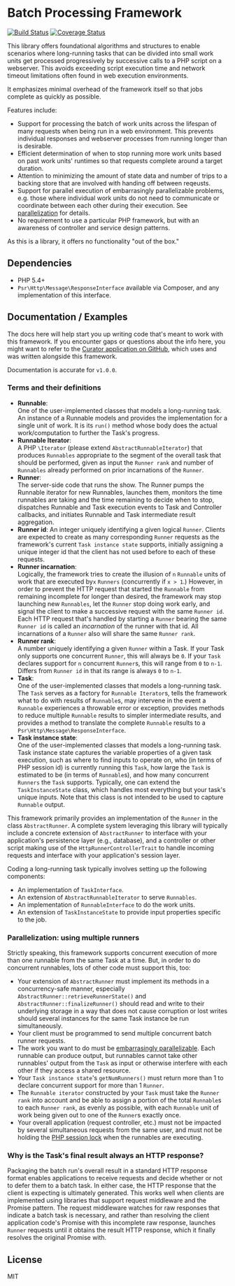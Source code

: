 <h1>Batch Processing Framework</h1>

[![Build Status](https://travis-ci.org/mbaynton/batch-framework.svg?branch=master)](https://travis-ci.org/mbaynton/batch-framework)
[![Coverage Status](https://coveralls.io/repos/github/mbaynton/batch-framework/badge.svg?branch=master)](https://coveralls.io/github/mbaynton/batch-framework?branch=master)

This library offers foundational algorithms and structures to enable scenarios
where long-running tasks that can be divided into small work units get processed
progressively by successive calls to a PHP script on a webserver. This avoids
exceeding script execution time and network timeout limitations often found in 
web execution environments.

It emphasizes minimal overhead of the framework itself so that jobs
complete as quickly as possible.

Features include:
 * Support for processing the batch of work units across the lifespan of many
   requests when being run in a web environment. This prevents individual
   responses and webserver processes from running longer than is desirable.
 * Efficient determination of when to stop running more work units based on
   past work units' runtimes so that requests complete around a target
   duration.
 * Attention to minimizing the amount of state data and number of trips to a
   backing store that are involved with handing off between reqeusts.
 * Support for parallel execution of embarrasingly parallelizable problems, e.g.
   those where individual work units do not need to communicate or coordinate
   between each other during their execution. See
   [parallelization](#parallelization:-using-multiple-runners) for details.
 * No requirement to use a particular PHP framework, but with an awareness of
   controller and service design patterns.

As this is a library, it offers no functionality "out of the box."

## Dependencies
 * PHP 5.4+
 * `Psr\Http\Message\ResponseInterface` available via Composer, and any 
   implementation of this interface.
   
## Documentation / Examples
The docs here will help start you up writing code that's meant to work with this
framework. If you encounter gaps or questions about the info here, you might want to
refer to the [Curator application on GitHub](http://github.com/curator-wik/curator),
which uses and was written alongside this framework.

Documentation is accurate for `v1.0.0`.

### Terms and their definitions
  * **Runnable**:  
    One of the user-implemented classes that models a long-running task. An instance of a Runnable
    models and provides the implementation for a single unit of work. It is its `run()`
    method whose body does the actual work/computation to further the Task's progress.
  * **Runnable Iterator**:  
    A PHP `\Iterator` (please extend `AbstractRunnableIterator`) that produces `Runnables`
    appropriate to the segment of the overall task that should be performed, given as
    input the `Runner rank` and number of `Runnables` already performed on prior
    incarnations of the `Runner`.    
  * **Runner**:  
    The server-side code that runs the show. The Runner pumps the Runnable iterator for
    new Runnables, launches
    them, monitors the time runnables are taking and the time remaining to decide when
    to stop, dispatches Runnable and Task execution events to Task and Controller
    callbacks, and initiates Runnable and Task intermediate result aggregation.
  * **Runner id**:
    An integer uniquely identifying a given logical `Runner`.
    Clients are expected to create as many corresponding `Runner` requests
    as the framework's current `Task instance state` supports, initially assigning
    a unique integer id that the client has not used before to each of these requests. 
  * **Runner incarnation**:  
    Logically, the framework tries to create the illusion of `n` `Runnable` units of
    work that are executed by`x` `Runners` (concurrently if `x > 1`.) However, in order
    to prevent the HTTP request that started the `Runnable` from remaining incomplete
    for longer than desired, the framework may stop launching new `Runnables`, let
    the `Runner` stop doing work early, and signal the client to make a successive
    request with the same `Runner id`. Each HTTP request that's handled by starting a
    `Runner` bearing the same `Runner id` is called an *incarnation* of the runner with
    that id. All incarnations of a `Runner` also will share the same `Runner rank`.
  * **Runner rank**:  
    A number uniquely identifying a given `Runner` within a Task. If your Task only
    supports one concurrent `Runner`, this will always be `0`. If your `Task` declares
    support for `n` concurrent `Runner`s, this will range from `0` to `n-1`. Differs
    from `Runner id` in that its range is always `0` to `n-1`.
  * **Task**:  
    One of the user-implemented classes that models a long-running task. The `Task`
    serves as a factory for `Runnable Iterator`s, tells the framework what to do
    with results of `Runnable`s, may intervene in the event a `Runnable` experiences
    a throwable error or exception, provides methods to reduce multiple `Runnable` results
    to simpler intermediate results, and provides a method to translate
    the complete `Runnable` results to a `Psr\Http\Message\ResponseInterface`.
  * **Task instance state**:  
    One of the user-implemented classes that models a long-running task. Task instance
    state captures the variable properties of a given task execution, such as where to
    find inputs to operate on, who (in terms of PHP session id) is currently running
    this `Task`, how large the `Task` is estimated to be (in terms of `Runnable`s), and
    how many concurrent `Runners` the `Task` supports. Typically, one can extend the
    `TaskInstanceState` class, which handles most everything but your task's unique inputs.
    Note that this class is not intended to be used to capture `Runnable` output.
  
This framework primarily provides an implementation of the `Runner` in the class `AbstractRunner`.
A complete system leveraging this library will typically include a concrete extension 
of `AbstractRunner` to interface with your application's persistence layer (e.g.,
database), and a controller or other script making use of the `HttpRunnerControllerTrait`
to  handle incoming requests and interface with your application's session layer.

Coding a long-running task typically involves setting up the following components:
  - An implementation of `TaskInterface`.
  - An extension of `AbstractRunnableIterator` to serve `Runnables`.
  - An implementation of `RunnableInterface` to do the work units.
  - An extension of `TaskInstanceState` to provide input properties specific to the job.

### Parallelization: using multiple runners
Strictly speaking, this framework supports concurrent execution of more than one runnable
from the same Task at a time. But, in order to do concurrent runnables, lots of other
code must support this, too:
  * Your extension of `AbstractRunner` must implement its methods in a concurrency-safe
    manner, especially `AbstractRunner::retrieveRunnerState()` and
    `AbstractRunner::finalizeRunner()` should read and write to their underlying storage
    in a way that does not cause corruption or lost writes should several instances
    for the same Task instance be run simultaneously.
  * Your client must be programmed to send multiple concurrent batch runner requests.
  * The work you want to do must be [embarrasingly parallelizable](https://en.wikipedia.org/wiki/Embarrassingly_parallel).
    Each runnable can produce output, but runnables cannot take other runnables' output
    from the `Task` as input or otherwise interfere with each other if they access
    a shared resource.
  * Your `Task instance state`'s `getNumRunners()` must return more than 1 to declare
    concurrent support for more than 1 `Runner`.
  * The `Runnable iterator` constructed by your `Task` must take the `Runner rank` into
    account and be able to assign a portion of the total `Runnable`s to each `Runner rank`,
    as evenly as possible, with each `Runnable` unit of work being given out to one of the
    `Runner`s exactly once.
  * Your overall application (request controller, etc.) must not be impacted by several
    simultaneous requests from the same user, and must not be holding the [PHP session lock](http://php.net/manual/en/function.session-write-close.php)
    when the runnables are executing.
    
### Why is the Task's final result always an HTTP response?
Packaging the batch run's overall result in a standard HTTP response format enables
applications to receive requests and decide whether or not to defer them to a batch task. 
In either case, the HTTP response that the client is expecting is ultimately generated. This
works  well when clients are implemented using libraries that support request middleware 
and the Promise pattern. The request middleware watches for raw responses that indicate 
a batch task is necessary, and rather than resolving the client application code's Promise
with this incomplete raw response, launches `Runner` requests until it obtains the result HTTP 
response, which it finally resolves the original Promise with.

## License
MIT

